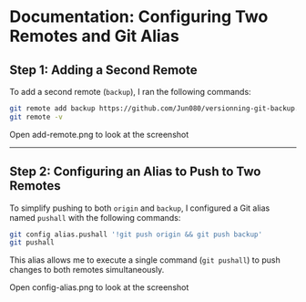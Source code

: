 # Documentation: Configuring Two Remotes and Git Alias

## Step 1: Adding a Second Remote

To add a second remote (`backup`), I ran the following commands:

```bash
git remote add backup https://github.com/Jun080/versionning-git-backup.git
git remote -v
```

Open add-remote.png to look at the screenshot

---

## Step 2: Configuring an Alias to Push to Two Remotes

To simplify pushing to both `origin` and `backup`, I configured a Git alias named `pushall` with the following commands:

```bash
git config alias.pushall '!git push origin && git push backup'
git pushall
```

This alias allows me to execute a single command (`git pushall`) to push changes to both remotes simultaneously.  

Open config-alias.png to look at the screenshot
